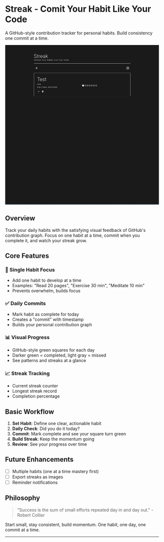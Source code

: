 # Streak - Comit Your Habit Like Your Code

A GitHub-style contribution tracker for personal habits. Build consistency one commit at a time.

![Steak Demo](public/animation.gif)

## Overview

Track your daily habits with the satisfying visual feedback of GitHub's contribution graph. Focus on one habit at a time, commit when you complete it, and watch your streak grow.

## Core Features

### 🎯 Single Habit Focus
- Add one habit to develop at a time
- Examples: "Read 20 pages", "Exercise 30 min", "Meditate 10 min"
- Prevents overwhelm, builds focus

### ✅ Daily Commits
- Mark habit as complete for today
- Creates a "commit" with timestamp
- Builds your personal contribution graph

### 📊 Visual Progress
- GitHub-style green squares for each day
- Darker green = completed, light gray = missed
- See patterns and streaks at a glance

### 📈 Streak Tracking
- Current streak counter
- Longest streak record
- Completion percentage

## Basic Workflow

1. **Set Habit**: Define one clear, actionable habit
2. **Daily Check**: Did you do it today?
3. **Commit**: Mark complete and see your square turn green
4. **Build Streak**: Keep the momentum going
5. **Review**: See your progress over time

## Future Enhancements

- [ ] Multiple habits (one at a time mastery first)
- [ ] Export streaks as images
- [ ] Reminder notifications

## Philosophy

> "Success is the sum of small efforts repeated day in and day out." - Robert Collier

Start small, stay consistent, build momentum. One habit, one day, one commit at a time.

---

